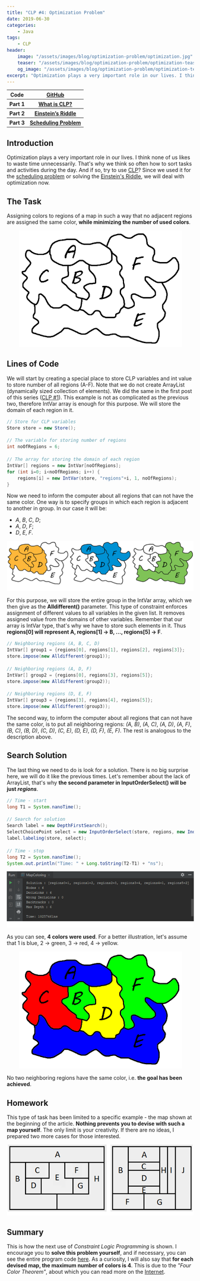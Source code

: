 ```yaml
---
title: "CLP #4: Optimization Problem"
date: 2019-06-30
categories:
    - Java
tags:
    - CLP
header:
    image: "/assets/images/blog/optimization-problem/optimization.jpg"
    teaser: "/assets/images/blog/optimization-problem/optimization-teaser.jpg"
    og_image: "/assets/images/blog/optimization-problem/optimization-teaser.jpg"
excerpt: "Optimization plays a very important role in our lives. I think none of us likes to waste time unnecessarily. That's why we think so often how to sort tasks and activities during the day. And if so, try to use CLP?"
---
```


<table>
  <tr>
    <th>Code</th>
    <th><a href="https://github.com/DrDEXT3R/DrDEXT3R.github.io/tree/master/assets/programs/Museum" target="_blank">GitHub</a></th>
  </tr>
  <tr>
    <th>Part 1</th>
    <th><a href="/java/what-is-clp" target="_blank">What is CLP?</a></th>
  </tr>
  <tr>
    <th>Part 2</th>
    <th><a href="/java/einstein-riddle" target="_blank">Einstein’s Riddle</a></th>
  </tr>
  <tr>
    <th>Part 3</th>
    <th><a href="/java/scheduling-problem" target="_blank">Scheduling Problem</a></th>
  </tr>
</table>

## Introduction
Optimization plays a very important role in our lives. I think none of us likes to waste time unnecessarily. That's why we think so often how to sort tasks and activities during the day. And if so, try to use <a href="/java/what-is-clp/" target="_blank">CLP</a>? Since we used it for the <a href="/java/scheduling-problem/" target="_blank">scheduling problem</a> or solving the <a href="/java/einstein-riddle/" target="_blank">Einstein's Riddle</a>, we will deal with optimization now.

## The Task
Assigning colors to regions of a map in such a way that no adjacent regions are assigned the same color, **while minimizing the number of used colors**.
<div style="text-align: center;">
    <img alt="result" src="/assets/images/blog/optimization-problem/map-template.png">
</div>

## Lines of Code
We will start by creating a special place to store CLP variables and int value to store number of all regions (A-F). Note that we do not create ArrayList (dynamically sized collection of elements). We did the same in the first post of this series (<a href="/java/what-is-clp/" target="_blank">CLP #1</a>). This example is not as complicated as the previous two, therefore IntVar array is enough for this purpose. We will store the domain of each region in it.

```java
// Store for CLP variables
Store store = new Store();

// The variable for storing number of regions
int noOfRegions = 6;

// The array for storing the domain of each region
IntVar[] regions = new IntVar[noOfRegions];
for (int i=0; i<noOfRegions; i++) {
    regions[i] = new IntVar(store, "regions"+i, 1, noOfRegions);
}
```

Now we need to inform the computer about all regions that can not have the same color. One way is to specify groups in which each region is adjacent to another in group. In our case it will be:
- *A*, *B*, *C*, *D*;
- *A*, *D*, *F*;
- *D*, *E*, *F*. 


<div style="text-align: center;">
    <img alt="result" src="/assets/images/blog/optimization-problem/groups.png">
</div>

For this purpose, we will store the entire group in the IntVar array, which we then give as the **Alldifferent()** parameter. This type of constraint enforces assignment of different values to all variables in the given list. It removes assigned value from the domains of other variables. Remember that our array is IntVar type, that's why we have to store such elements in it. Thus **regions[0] will represent A, regions[1] → B, ..., regions[5] → F**.

```java
// Neighboring regions (A, B, C, D)
IntVar[] group1 = {regions[0], regions[1], regions[2], regions[3]};
store.impose(new Alldifferent(group1));

// Neighboring regions (A, D, F)
IntVar[] group2 = {regions[0], regions[3], regions[5]};
store.impose(new Alldifferent(group2));

// Neighboring regions (D, E, F)
IntVar[] group3 = {regions[3], regions[4], regions[5]};
store.impose(new Alldifferent(group3));
```

The second way, to inform the computer about all regions that can not have the same color, is to put all neighboring regions:
*(A,&nbsp;B)*, *(A,&nbsp;C)*, *(A,&nbsp;D)*, *(A,&nbsp;F)*, *(B,&nbsp;C)*, *(B,&nbsp;D)*, *(C,&nbsp;D)*, *(C,&nbsp;E)*, *(D,&nbsp;E)*, *(D,&nbsp;F)*, *(E,&nbsp;F)*. The rest is analogous to the description above.


## Search Solution
The last thing we need to do is look for a solution. There is no big surprise here, we will do it like the previous times. Let's remember about the lack of ArrayList, that's why **the second parameter in InputOrderSelect() will be just *regions***.

```java
// Time - start
long T1 = System.nanoTime();

// Search for solution
Search label = new DepthFirstSearch();
SelectChoicePoint select = new InputOrderSelect(store, regions, new IndomainMin());
label.labeling(store, select);

// Time - stop
long T2 = System.nanoTime();
System.out.println("Time: " + Long.toString(T2-T1) + "ns");
```
<div style="text-align: center;">
    <img alt="result" src="/assets/images/blog/optimization-problem/result.png">
</div>

As you can see, **4 colors were used**. For a better illustration, let's assume that 1 is blue, 2 → green, 3 → red, 4 → yellow.

<div style="text-align: center;">
    <img alt="result" src="/assets/images/blog/optimization-problem/map-solved.png">
</div>

No two neighboring regions have the same color, i.e. **the goal has been achieved**.

## Homework
This type of task has been limited to a specific example - the map shown at the beginning of the article. **Nothing prevents you to devise with such a map yourself**. The only limit is your creativity. If there are no ideas, I prepared two more cases for those interested.
<div style="text-align: center;">
    <img alt="result" src="/assets/images/blog/optimization-problem/examples.png">
</div>

## Summary
This is how the next use of *Constraint Logic Programming* is shown. I encourage you to **solve this problem yourself**, and if necessary, you can see the entire program code <a href="https://github.com/DrDEXT3R/DrDEXT3R.github.io/tree/master/assets/programs/MapColoring" target="_blank">here</a>. As a curiosity, I will also say that **for each devised map, the maximum number of colors is 4**. This is due to the *"Four Color Theorem"*, about which you can read more on the <a href="https://en.wikipedia.org/wiki/Four_color_theorem" target="_blank">Internet</a>.